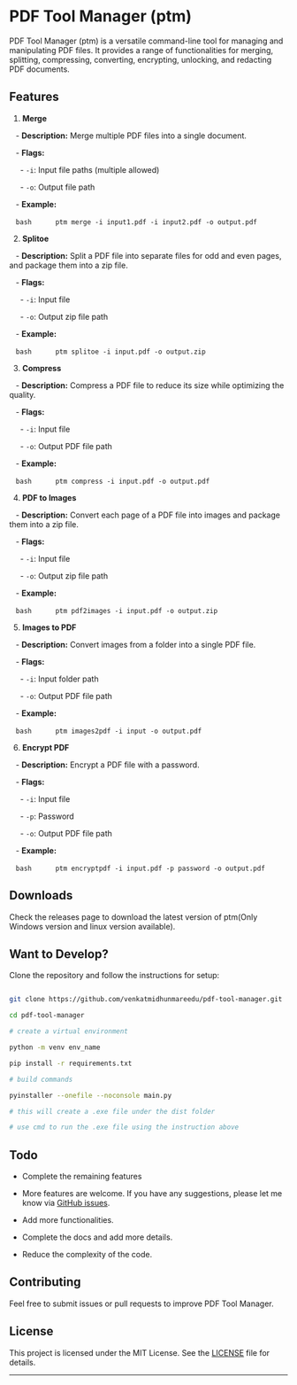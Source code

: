 # PDF Tool Manager (ptm)

  

PDF Tool Manager (ptm) is a versatile command-line tool for managing and manipulating PDF files. It provides a range of functionalities for merging, splitting, compressing, converting, encrypting, unlocking, and redacting PDF documents.

  

## Features

  

1. **Merge**

   - **Description:** Merge multiple PDF files into a single document.

   - **Flags:**

     - `-i`: Input file paths (multiple allowed)

     - `-o`: Output file path

   - **Example:**

   ```bash
     ptm merge -i input1.pdf -i input2.pdf -o output.pdf
   ```

  

2. **Splitoe**

   - **Description:** Split a PDF file into separate files for odd and even pages, and package them into a zip file.

   - **Flags:**

     - `-i`: Input file

     - `-o`: Output zip file path

   - **Example:**

   ```bash
     ptm splitoe -i input.pdf -o output.zip
   ```

  

3. **Compress**

   - **Description:** Compress a PDF file to reduce its size while optimizing the quality.

   - **Flags:**

     - `-i`: Input file

     - `-o`: Output PDF file path

   - **Example:**

   ```bash
     ptm compress -i input.pdf -o output.pdf
   ```

  

4. **PDF to Images**

   - **Description:** Convert each page of a PDF file into images and package them into a zip file.

   - **Flags:**

     - `-i`: Input file

     - `-o`: Output zip file path

   - **Example:**

   ```bash
     ptm pdf2images -i input.pdf -o output.zip
   ```

  

5. **Images to PDF**

   - **Description:** Convert images from a folder into a single PDF file.

   - **Flags:**

     - `-i`: Input folder path

     - `-o`: Output PDF file path

   - **Example:**

   ```bash
     ptm images2pdf -i input -o output.pdf
   ```

  

6. **Encrypt PDF**

   - **Description:** Encrypt a PDF file with a password.

   - **Flags:**

     - `-i`: Input file

     - `-p`: Password

     - `-o`: Output PDF file path

   - **Example:**

   ```bash
     ptm encryptpdf -i input.pdf -p password -o output.pdf
   ```

  

## Downloads


Check the releases page to download the latest version of ptm(Only Windows version and linux version available).


## Want to Develop?  

  
Clone the repository and follow the instructions for setup:

  

```bash

git clone https://github.com/venkatmidhunmareedu/pdf-tool-manager.git

cd pdf-tool-manager

# create a virtual environment

python -m venv env_name

pip install -r requirements.txt

# build commands

pyinstaller --onefile --noconsole main.py

# this will create a .exe file under the dist folder

# use cmd to run the .exe file using the instruction above

```

  

## Todo

  

- Complete the remaining features

- More features are welcome. If you have any suggestions, please let me know via [GitHub issues](https://github.com/venkatmidhunmareedu/pdf-tool-manager/issues).

- Add more functionalities.

- Complete the docs and add more details.

- Reduce the complexity of the code.

  
  

## Contributing

  

Feel free to submit issues or pull requests to improve PDF Tool Manager.

  

## License

  

This project is licensed under the MIT License. See the [LICENSE](LICENSE) file for details.

  

---